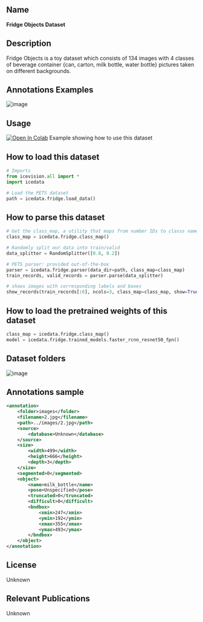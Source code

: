 ## Name 
**Fridge Objects Dataset**

## Description
Fridge Objects is a toy dataset which consists of 134 images with 4 classes of beverage container {can, carton, milk bottle, water bottle} pictures taken on different backgrounds.

## Annotations Examples
![image](images/fridge_annotations.png)

## Usage 
<a href="https://colab.research.google.com/github/airctic/icevision/blob/master/notebooks/getting_started.ipynb" target="_parent"><img src="https://colab.research.google.com/assets/colab-badge.svg" alt="Open In Colab"/></a> Example showing how to use this dataset


## How to load this dataset
```python
# Imports
from icevision.all import *
import icedata

# Load the PETS dataset
path = icedata.fridge.load_data()
```

## How to parse this dataset
```python
# Get the class_map, a utility that maps from number IDs to classs names
class_map = icedata.fridge.class_map()

# Randomly split our data into train/valid
data_splitter = RandomSplitter([0.8, 0.2])

# PETS parser: provided out-of-the-box
parser = icedata.fridge.parser(data_dir=path, class_map=class_map)
train_records, valid_records = parser.parse(data_splitter)

# shows images with corresponding labels and boxes
show_records(train_records[:6], ncols=3, class_map=class_map, show=True)
```

## How to load the pretrained weights of this dataset
```python
class_map = icedata.fridge.class_map()
model = icedata.fridge.trained_models.faster_rcnn_resnet50_fpn()
```

## Dataset folders
![image](images/fridge_folders.png)

## Annotations sample
```xml
<annotation>
	<folder>images</folder>
	<filename>2.jpg</filename>
	<path>../images/2.jpg</path>
	<source>
		<database>Unknown</database>
	</source>
	<size>
		<width>499</width>
		<height>666</height>
		<depth>3</depth>
	</size>
	<segmented>0</segmented>
	<object>
		<name>milk_bottle</name>
		<pose>Unspecified</pose>
		<truncated>0</truncated>
		<difficult>0</difficult>
		<bndbox>
			<xmin>247</xmin>
			<ymin>192</ymin>
			<xmax>355</xmax>
			<ymax>493</ymax>
		</bndbox>
	</object>
</annotation>
```

## License
Unknown

## Relevant Publications
Unknown
